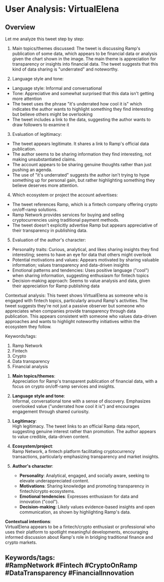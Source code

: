 # User Analysis: VirtualElena

## Overview

<think>
Let me analyze this tweet step by step:

1. Main topics/themes discussed:
The tweet is discussing Ramp's publication of some data, which appears to be financial data or analysis given the chart shown in the image. The main theme is appreciation for transparency or insights into financial data. The tweet suggests that this kind of data sharing is "underrated" and noteworthy.

2. Language style and tone:
- Language style: Informal and conversational
- Tone: Appreciative and somewhat surprised that this data isn't getting more attention
- The tweet uses the phrase "it's underrated how cool it is" which indicates the author wants to highlight something they find interesting but believe others might be overlooking
- The tweet includes a link to the data, suggesting the author wants to draw followers to examine it

3. Evaluation of legitimacy:
- The tweet appears legitimate. It shares a link to Ramp's official data publication.
- The author seems to be sharing information they find interesting, not making unsubstantiated claims.
- The account appears to be sharing genuine thoughts rather than just pushing an agenda.
- The use of "it's underrated" suggests the author isn't trying to hype something up for personal gain, but rather highlighting something they believe deserves more attention.

4. Which ecosystem or project the account advertises:
- The tweet references Ramp, which is a fintech company offering crypto on/off-ramp solutions.
- Ramp Network provides services for buying and selling cryptocurrencies using traditional payment methods.
- The tweet doesn't explicitly advertise Ramp but appears appreciative of their transparency in publishing data.

5. Evaluation of the author's character:
- Personality traits: Curious, analytical, and likes sharing insights they find interesting; seems to have an eye for data that others might overlook
- Potential motivations and values: Appears motivated by sharing valuable information; values transparency and data-driven insights
- Emotional patterns and tendencies: Uses positive language ("cool") when sharing information, suggesting enthusiasm for fintech topics
- Decision-making approach: Seems to value analysis and data, given their appreciation for Ramp publishing data

Contextual analysis:
This tweet shows VirtualElena as someone who is engaged with fintech topics, particularly around Ramp's activities. The tweet suggests they're not just a passive observer but someone who appreciates when companies provide transparency through data publication. This appears consistent with someone who values data-driven approaches and wants to highlight noteworthy initiatives within the ecosystem they follow.

Keywords/tags:
1. Ramp Network
2. Fintech
3. Crypto
4. Data transparency
5. Financial analysis
</think>

1. **Main topics/themes**:  
   Appreciation for Ramp's transparent publication of financial data, with a focus on crypto on/off-ramp services and insights.

2. **Language style and tone**:  
   Informal, conversational tone with a sense of discovery. Emphasizes overlooked value ("underrated how cool it is") and encourages engagement through shared curiosity.

3. **Legitimacy**:  
   High legitimacy. The tweet links to an official Ramp data report, suggesting genuine interest rather than promotion. The author appears to value credible, data-driven content.

4. **Ecosystem/project**:  
   Ramp Network, a fintech platform facilitating cryptocurrency transactions, particularly emphasizing transparency and market insights.

5. **Author's character**:  
   - **Personality**: Analytical, engaged, and socially aware, seeking to elevate underappreciated content.  
   - **Motivations**: Sharing knowledge and promoting transparency in fintech/crypto ecosystems.  
   - **Emotional tendencies**: Expresses enthusiasm for data and innovation ("cool").  
   - **Decision-making**: Likely values evidence-based insights and open communication, as shown by highlighting Ramp's data.

**Contextual intentions**:  
VirtualElena appears to be a fintech/crypto enthusiast or professional who uses their platform to spotlight meaningful developments, encouraging informed discussion about Ramp's role in bridging traditional finance and crypto markets.

**Keywords/tags**:  
#RampNetwork #Fintech #CryptoOnRamp #DataTransparency #FinancialInnovation
---
